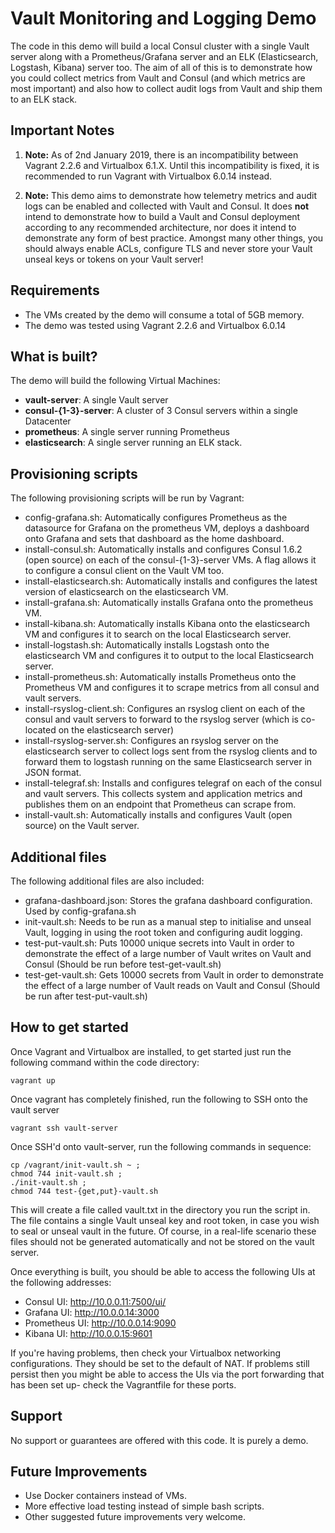 # Vault Monitoring and Logging Demo

The code in this demo will build a local Consul cluster with a single Vault server along with a Prometheus/Grafana server and an ELK (Elasticsearch, Logstash, Kibana) server too. The aim of all of this is to demonstrate how you could collect metrics from Vault and Consul (and which metrics are most important) and also how to collect audit logs from Vault and ship them to an ELK stack.

## Important Notes

1. **Note:** As of 2nd January 2019, there is an incompatibility between Vagrant 2.2.6 and Virtualbox 6.1.X. Until this incompatibility is fixed, it is recommended to run Vagrant with Virtualbox 6.0.14 instead.

2. **Note:** This demo aims to demonstrate how telemetry metrics and audit logs can be enabled and collected with Vault and Consul. It does **not** intend to demonstrate how to build a Vault and Consul deployment according to any recommended architecture, nor does it intend to demonstrate any form of best practice. Amongst many other things, you should always enable ACLs, configure TLS and never store your Vault unseal keys or tokens on your Vault server!

## Requirements
* The VMs created by the demo will consume a total of 5GB memory.
* The demo was tested using Vagrant 2.2.6 and Virtualbox 6.0.14

## What is built?

The demo will build the following Virtual Machines:
* **vault-server**: A single Vault server
* **consul-{1-3}-server**: A cluster of 3 Consul servers within a single Datacenter
* **prometheus**: A single server running Prometheus
* **elasticsearch**: A single server running an ELK stack.

## Provisioning scripts
The following provisioning scripts will be run by Vagrant:
* config-grafana.sh: Automatically configures Prometheus as the datasource for Grafana on the prometheus VM, deploys a dashboard onto Grafana and sets that dashboard as the home dashboard.
* install-consul.sh: Automatically installs and configures Consul 1.6.2 (open source) on each of the consul-{1-3}-server VMs. A flag allows it to configure a consul client on the Vault VM too.
* install-elasticsearch.sh: Automatically installs and configures the latest version of elasticsearch on the elasticsearch VM.
* install-grafana.sh: Automatically installs Grafana onto the prometheus VM.
* install-kibana.sh: Automatically installs Kibana onto the elasticsearch VM and configures it to search on the local Elasticsearch server.
* install-logstash.sh: Automatically installs Logstash onto the elasticsearch VM and configures it to output to the local Elasticsearch server.
* install-prometheus.sh: Automatically installs Prometheus onto the Prometheus VM and configures it to scrape metrics from all consul and vault servers.
* install-rsyslog-client.sh: Configures an rsyslog client on each of the consul and vault servers to forward to the rsyslog server (which is co-located on the elasticsearch server)
* install-rsyslog-server.sh: Configures an rsyslog server on the elasticsearch server to collect logs sent from the rsyslog clients and to forward them to logstash running on the same Elasticsearch server in JSON format.
* install-telegraf.sh: Installs and configures telegraf on each of the consul and vault servers. This collects system and application metrics and publishes them on an endpoint that Prometheus can scrape from.
* install-vault.sh: Automatically installs and configures Vault (open source) on the Vault server.

## Additional files
The following additional files are also included:
* grafana-dashboard.json: Stores the grafana dashboard configuration. Used by config-grafana.sh
* init-vault.sh: Needs to be run as a manual step to initialise and unseal Vault, logging in using the root token and configuring audit logging.
* test-put-vault.sh: Puts 10000 unique secrets into Vault in order to demonstrate the effect of a large number of Vault writes on Vault and Consul (Should be run before test-get-vault.sh)
* test-get-vault.sh: Gets 10000 secrets from Vault in order to demonstrate the effect of a large number of Vault reads on Vault and Consul (Should be run after test-put-vault.sh)

## How to get started
Once Vagrant and Virtualbox are installed, to get started just run the following command within the code directory:
```
vagrant up
```
Once vagrant has completely finished, run the following to SSH onto the vault server
```
vagrant ssh vault-server
```
Once SSH'd onto vault-server, run the following commands in sequence:
```
cp /vagrant/init-vault.sh ~ ;
chmod 744 init-vault.sh ;
./init-vault.sh ;
chmod 744 test-{get,put}-vault.sh
```
This will create a file called vault.txt in the directory you run the script in. The file contains a single Vault unseal key and root token, in case you wish to seal or unseal vault in the future. Of course, in a real-life scenario these files should not be generated automatically and not be stored on the vault server.

Once everything is built, you should be able to access the following UIs at the following addresses:

* Consul UI: http://10.0.0.11:7500/ui/
* Grafana UI: http://10.0.0.14:3000
* Prometheus UI: http://10.0.0.14:9090
* Kibana UI: http://10.0.0.15:9601

If you're having problems, then check your Virtualbox networking configurations. They should be set to the default of NAT. If problems still persist then you might be able to access the UIs via the port forwarding that has been set up- check the Vagrantfile for these ports.

## Support
No support or guarantees are offered with this code. It is purely a demo.

## Future Improvements
* Use Docker containers instead of VMs.
* More effective load testing instead of simple bash scripts.
* Other suggested future improvements very welcome.
